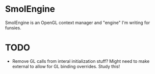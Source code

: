 # SmolEngine
SmolEngine is an OpenGL context manager and "engine" I'm writing for funsies.

# TODO
- Remove GL calls from interal initialization stuff? Might need to make external to allow for GL binding overrides. Study this!